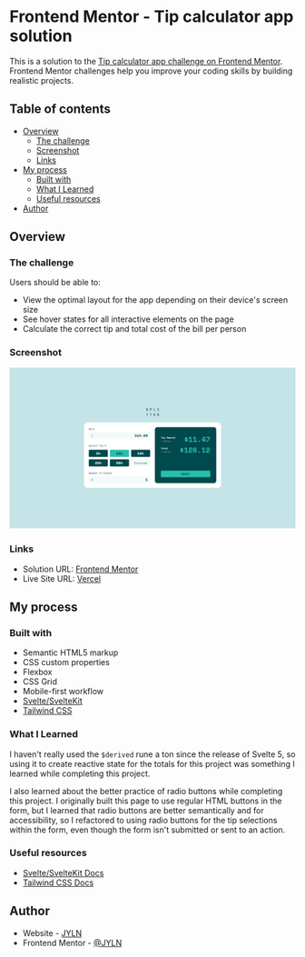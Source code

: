 # Frontend Mentor - Tip calculator app solution

This is a solution to the [Tip calculator app challenge on Frontend Mentor](https://www.frontendmentor.io/challenges/tip-calculator-app-ugJNGbJUX). Frontend Mentor challenges help you improve your coding skills by building realistic projects.

## Table of contents

- [Overview](#overview)
  - [The challenge](#the-challenge)
  - [Screenshot](#screenshot)
  - [Links](#links)
- [My process](#my-process)
  - [Built with](#built-with)
  - [What I Learned](#what-i-learned)
  - [Useful resources](#useful-resources)
- [Author](#author)

## Overview

### The challenge

Users should be able to:

- View the optimal layout for the app depending on their device's screen size
- See hover states for all interactive elements on the page
- Calculate the correct tip and total cost of the bill per person

### Screenshot

![](./screenshot.png)

### Links

- Solution URL: [Frontend Mentor](https://www.frontendmentor.io/solutions/tip-calculator-app-using-sveltekit-and-tailwind-css-92L8t5zgOp)
- Live Site URL: [Vercel](https://jyln-tip-calculator-challenge.vercel.app/)

## My process

### Built with

- Semantic HTML5 markup
- CSS custom properties
- Flexbox
- CSS Grid
- Mobile-first workflow
- [Svelte/SvelteKit][svelteweb]
- [Tailwind CSS][tailwinddocs]

### What I Learned

I haven't really used the `$derived` rune a ton since the release of Svelte 5, so using it to create reactive state for the totals for this project was something I learned while completing this project.

I also learned about the better practice of radio buttons while completing this project. I originally built this page to use regular HTML buttons in the form, but I learned that radio buttons are better semantically and for accessibility, so I refactored to using radio buttons for the tip selections within the form, even though the form isn't submitted or sent to an action.

### Useful resources

- [Svelte/SvelteKit Docs][svelteweb]
- [Tailwind CSS Docs][tailwinddocs]

## Author

- Website - [JYLN](https://jyln.dev)
- Frontend Mentor - [@JYLN](https://www.frontendmentor.io/profile/JYLN)

[tailwinddocs]: https://tailwindcss.com/docs
[svelteweb]: https://svelte.dev/
